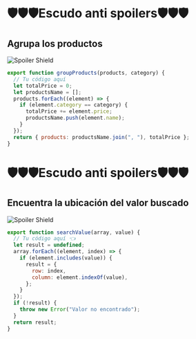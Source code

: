 # 🛡️🛡️🛡️Escudo anti spoilers🛡️🛡️🛡️

## Agrupa los productos

![Spoiler Shield](https://media.giphy.com/media/8vQSQ3cNXuDGo/giphy.gif)

```js
export function groupProducts(products, category) {
  // Tu código aquí
  let totalPrice = 0;
  let productsName = [];
  products.forEach((element) => {
    if (element.category == category) {
      totalPrice += element.price;
      productsName.push(element.name);
    }
  });
  return { products: productsName.join(", "), totalPrice };
}
```

# 🛡️🛡️🛡️Escudo anti spoilers🛡️🛡️🛡️

## Encuentra la ubicación del valor buscado

![Spoiler Shield](https://media.giphy.com/media/v1.Y2lkPTc5MGI3NjExZTk1YWJlOWM5NzJkM2U4YWY0YzgwNmY5ZjZjMjhiNTRiMWViNTZmNSZjdD1n/v6aOjy0Qo1fIA/giphy.gif)

```js
export function searchValue(array, value) {
  // Tu código aquí 👈
  let result = undefined;
  array.forEach((element, index) => {
    if (element.includes(value)) {
      result = {
        row: index,
        column: element.indexOf(value),
      };
    }
  });
  if (!result) {
    throw new Error("Valor no encontrado");
  }
  return result;
}
```
